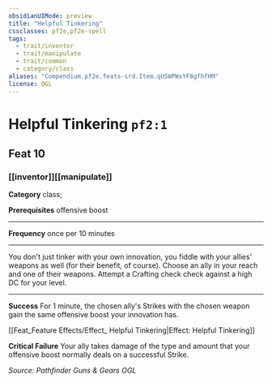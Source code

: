 ```yaml
---
obsidianUIMode: preview
title: "Helpful Tinkering"
cssclasses: pf2e,pf2e-spell
tags:
  - trait/inventor
  - trait/manipulate
  - trait/common
  - category/class
aliases: "Compendium.pf2e.feats-srd.Item.qUSWPWxYF8gfhfHM"
license: OGL
---
```

# Helpful Tinkering `pf2:1`
## Feat 10
### [[inventor]][[manipulate]]

**Category** class; 



**Prerequisites** offensive boost
* * *
**Frequency** once per 10 minutes

* * *

You don't just tinker with your own innovation, you fiddle with your allies' weapons as well (for their benefit, of course). Choose an ally in your reach and one of their weapons. Attempt a Crafting check check against a high DC for your level.

* * *

**Success** For 1 minute, the chosen ally's Strikes with the chosen weapon gain the same offensive boost your innovation has.

[[Feat_Feature Effects/Effect_ Helpful Tinkering|Effect: Helpful Tinkering]]

**Critical Failure** Your ally takes damage of the type and amount that your offensive boost normally deals on a successful Strike.

*Source: Pathfinder Guns & Gears*
*OGL*
